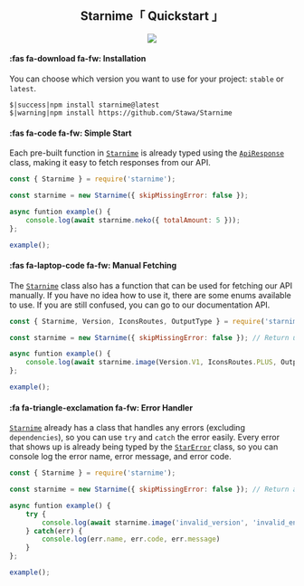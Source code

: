 <center>
    <h2>
        Starnime「 <i class="fa-solid fa-code-branch"></i> Quickstart 」
    </h2>
    <a href="https://nodei.co/npm/starnime/"><img src="https://nodei.co/npm/starnime.png"></a>
</center>

#### :fas fa-download fa-fw: Installation

You can choose which version you want to use for your project: `stable` or `latest`.

```terminal
$|success|npm install starnime@latest
$|warning|npm install https://github.com/Stawa/Starnime
```

#### :fas fa-code fa-fw: Simple Start

Each pre-built function in [`Starnime`](/Starnime/#/starnime?id=starnime-class) is already typed using the [`ApiResponse`](/Starnime/#/starnime?id=apiresponse-class) class, making it easy to fetch responses from our API.

```js
const { Starnime } = require('starnime');

const starnime = new Starnime({ skipMissingError: false });

async funtion example() {
    console.log(await starnime.neko({ totalAmount: 5 }));
};

example();
```

#### :fas fa-laptop-code fa-fw: Manual Fetching

The [`Starnime`](/Starnime/#/starnime?id=starnime-class) class also has a function that can be used for fetching our API manually. If you have no idea how to use it, there are some enums available to use. If you are still confused, you can go to our documentation API.

```js
const { Starnime, Version, IconsRoutes, OutputType } = require('starnime');

const starnime = new Starnime({ skipMissingError: false }); // Return undefined instead of error if there's an error.

async funtion example() {
    console.log(await starnime.image(Version.V1, IconsRoutes.PLUS, OutputType.RANDOM, 2));
};

example();
```

#### :fa fa-triangle-exclamation fa-fw: Error Handler

[`Starnime`](/Starnime/#/starnime?id=starnime-class) already has a class that handles any errors (excluding `dependencies`), so you can use `try` and `catch` the error easily. Every error that shows up is already being typed by the [`StarError`](/Starnime/#/starnime?id=starerror-class) class, so you can console log the error name, error message, and error code.

```js
const { Starnime } = require('starnime');

const starnime = new Starnime({ skipMissingError: false }); // Return an error instead of undefined if there's an error.

async funtion example() {
    try {
        console.log(await starnime.image('invalid_version', 'invalid_endpoint', 'invalid_type', 'invalid_total'));
    } catch(err) {
        console.log(err.name, err.code, err.message)
    }
};

example();
```

